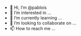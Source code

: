 - 👋 Hi, I’m @pablois
- 👀 I’m interested in ...
- 🌱 I’m currently learning ...
- 💞️ I’m looking to collaborate on ...
- 📫 How to reach me ...

<!---
pablois/pablois is a ✨ special ✨ repository because its `README.md` (this file) appears on your GitHub profile.
You can click the Preview link to take a look at your changes.
--->
